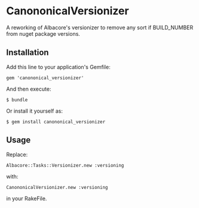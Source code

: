 # CanononicalVersionizer

A reworking of Albacore's versionizer to remove any sort if BUILD_NUMBER from
nuget package versions.

## Installation

Add this line to your application's Gemfile:

    gem 'canononical_versionizer'

And then execute:

    $ bundle

Or install it yourself as:

    $ gem install canononical_versionizer

## Usage

Replace:

    Albacore::Tasks::Versionizer.new :versioning

with:

    CanononicalVersionizer.new :versioning

in your RakeFile.
